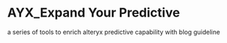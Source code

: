 # AYX_Expand Your Predictive 
a series of tools to enrich alteryx predictive capability with blog guideline
